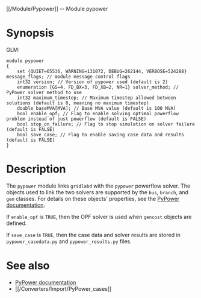 [[/Module/Pypower]] -- Module pypower

# Synopsis

GLM:

~~~
module pypower 
{
	set {QUIET=65536, WARNING=131072, DEBUG=262144, VERBOSE=524288} message_flags; // module message control flags
	int32 version; // Version of pypower used (default is 2)
	enumeration {GS=4, FD_BX=3, FD_XB=2, NR=1} solver_method; // PyPower solver method to use
	int32 maximum_timestep; // Maximum timestep allowed between solutions (default is 0, meaning no maximum timestep)
	double baseMVA[MVA]; // Base MVA value (default is 100 MVA)
	bool enable_opf; // Flag to enable solving optimal powerflow problem instead of just powerflow (default is FALSE)
	bool stop_on_failure; // Flag to stop simulation on solver failure (default is FALSE)
	bool save_case; // Flag to enable saving case data and results (default is FALSE)
}
~~~

# Description

The `pypower` module links `gridlabd` with the `pypower` powerflow solver.  The objects used to link the two solvers are supported by the `bus`, `branch`, and `gen` classes.  For details on these
objects' properties, see the [PyPower documentation]([https://pypi.org/project/PYPOWER/).

If `enable_opf` is `TRUE`, then the OPF solver is used when `gencost` objects are defined.

If `save_case` is `TRUE`, then the case data and solver results are stored in `pypower_casedata.py` and `pypower_results.py` files.

# See also

* [PyPower documentation](https://pypi.org/project/PYPOWER/)
* [[/Converters/Import/PyPower_cases]]
